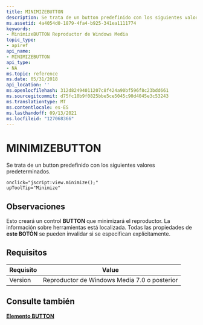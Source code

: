 ```yaml
---
title: MINIMIZEBUTTON
description: Se trata de un button predefinido con los siguientes valores predeterminados. | MINIMIZEBUTTON
ms.assetid: 4a4054d0-1879-4fa4-b925-341ea1111774
keywords:
- MinimizeBUTTON Reproductor de Windows Media
topic_type:
- apiref
api_name:
- MINIMIZEBUTTON
api_type:
- NA
ms.topic: reference
ms.date: 05/31/2018
api_location: ''
ms.openlocfilehash: 312d82494011207c8f424a90bf596f8c23bdd661
ms.sourcegitcommit: d75fc10b9f0825bbe5ce5045c90d4045e3c53243
ms.translationtype: MT
ms.contentlocale: es-ES
ms.lasthandoff: 09/13/2021
ms.locfileid: "127068366"
---
```

# <a name="minimizebutton"></a>MINIMIZEBUTTON

Se trata de un button predefinido con los siguientes valores predeterminados.

``` syntax
onclick="jscript:view.minimize();"
upToolTip="Minimize"
```

## <a name="remarks"></a>Observaciones

Esto creará un control **BUTTON** que minimizará el reproductor. La información sobre herramientas está localizada. Todas las propiedades de **este BOTÓN** se pueden invalidar si se especifican explícitamente.

## <a name="requirements"></a>Requisitos



| Requisito | Value |
|--------------------|----------------------------------------------|
| Version<br/> | Reproductor de Windows Media 7.0 o posterior<br/> |



## <a name="see-also"></a>Consulte también

<dl> <dt>

[**Elemento BUTTON**](button-element.md)
</dt> </dl>

 

 





